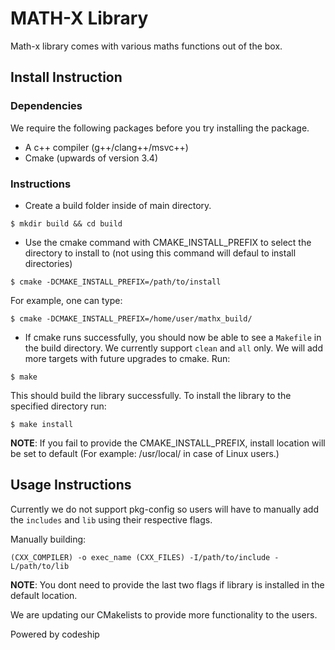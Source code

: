 # MATH-X Library

Math-x library comes with various maths functions out of the box.


## Install Instruction

### Dependencies

We require the following packages before you try installing the package.

 - A c++ compiler (g++/clang++/msvc++)
 - Cmake (upwards of version 3.4)

### Instructions

 - Create a build folder inside of main directory.

 ```
 $ mkdir build && cd build
 ```

 - Use the cmake command with CMAKE_INSTALL_PREFIX to select the directory to install to (not using this command will defaul to install directories)

 ```
 $ cmake -DCMAKE_INSTALL_PREFIX=/path/to/install
 ```

 For example, one can type:

 ```
 $ cmake -DCMAKE_INSTALL_PREFIX=/home/user/mathx_build/
 ```

 - If cmake runs successfully, you should now be able to see a `Makefile` in the build directory. We currently support `clean` and `all` only. We will add more targets with future upgrades to cmake. Run:

 ```
 $ make
 ```

 This should build the library successfully. To install the library to the specified directory run:

 ```
 $ make install
 ```

 __NOTE__: If you fail to provide the CMAKE_INSTALL_PREFIX, install location will be set to default (For example: /usr/local/ in case of Linux users.)

## Usage Instructions

Currently we do not support pkg-config so users will have to manually add the `includes` and `lib` using their respective flags.

Manually building:

```
(CXX_COMPILER) -o exec_name (CXX_FILES) -I/path/to/include -L/path/to/lib
```

__NOTE__: You dont need to provide the last two flags if library is installed in the default location.

We are updating our CMakelists to provide more functionality to the users.

Powered by codeship
